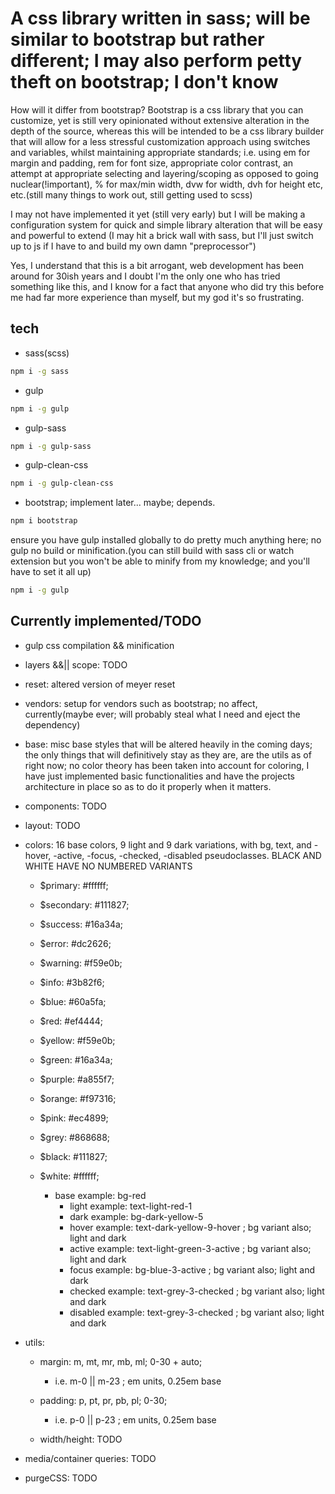 # A css library written in sass; will be similar to bootstrap but rather different; I may also perform petty theft on bootstrap; I don't know

How will it differ from bootstrap? Bootstrap is a css library that you can customize, yet is still very opinionated without extensive alteration in the depth of the source, whereas this will be intended to be a css library builder that will allow for a less stressful customization approach using switches and variables, whilst maintaining appropriate standards; i.e. using em for margin and padding, rem for font size, appropriate color contrast, an attempt at appropriate selecting and layering/scoping as opposed to going nuclear(!important), % for max/min width, dvw for width, dvh for height etc, etc.(still many things to work out, still getting used to scss)

I may not have implemented it yet (still very early) but I will be making a configuration system for quick and simple library alteration that will be easy and powerful to extend (I may hit a brick wall with sass, but I'll just switch up to js if I have to and build my own damn "preprocessor")

Yes, I understand that this is a bit arrogant, web development has been around for 30ish years and I doubt I'm the only one who has tried something like this, and I know for a fact that anyone who did try this before me had far more experience than myself, but my god it's so frustrating.

## tech

- sass(scss)
  
```bash
npm i -g sass
```

- gulp

```bash
npm i -g gulp
```

- gulp-sass

```bash
npm i -g gulp-sass
```

- gulp-clean-css

```bash
npm i -g gulp-clean-css
```

- bootstrap; implement later... maybe; depends.

```bash
npm i bootstrap
```

ensure you have gulp installed globally to do pretty much anything here; no gulp no build or minification.(you can still build with sass cli or watch extension but you won't be able to minify from my knowledge; and you'll have to set it all up)

```bash
npm i -g gulp
```

## Currently implemented/TODO

- gulp css compilation && minification

- layers &&|| scope: TODO

- reset: altered version of meyer reset

- vendors: setup for vendors such as bootstrap; no affect, currently(maybe ever; will probably steal what I need and eject the dependency)

- base: misc base styles that will be altered heavily in the coming days; the only things that will definitively stay as they are, are the utils as of right now; no color theory has been taken into account for coloring, I have just implemented basic functionalities and have the projects architecture in place so as to do it properly when it matters.

- components: TODO

- layout: TODO

- colors: 16 base colors, 9 light and 9 dark variations, with bg, text, and -hover, -active, -focus, -checked, -disabled pseudoclasses. BLACK AND WHITE HAVE NO NUMBERED VARIANTS
  
  - $primary: #ffffff;
  - $secondary: #111827;
  - $success: #16a34a;
  - $error: #dc2626;
  - $warning: #f59e0b;
  - $info: #3b82f6;
  - $blue: #60a5fa;
  - $red: #ef4444;
  - $yellow: #f59e0b;
  - $green: #16a34a;
  - $purple: #a855f7;
  - $orange: #f97316;
  - $pink: #ec4899;
  - $grey: #868688;
  - $black: #111827;
  - $white: #ffffff;

    - base example: bg-red
      - light example: text-light-red-1
      - dark example: bg-dark-yellow-5
      - hover example: text-dark-yellow-9-hover ; bg variant also; light and dark
      - active example: text-light-green-3-active ; bg variant also; light and dark
      - focus example: bg-blue-3-active ; bg variant also; light and dark
      - checked example: text-grey-3-checked ; bg variant also; light and dark
      - disabled example: text-grey-3-checked ; bg variant also; light and dark

- utils:
  - margin: m, mt, mr, mb, ml; 0-30 + auto;
    - i.e. m-0 || m-23 ; em units, 0.25em base

  - padding: p, pt, pr, pb, pl; 0-30;
    - i.e. p-0 || p-23 ; em units, 0.25em base

  - width/height: TODO

- media/container queries: TODO

- purgeCSS: TODO
